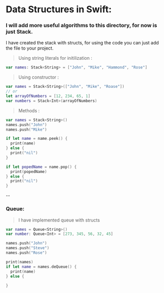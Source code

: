 # Data Structures in Swift:
### I will add more useful algorithms to this directory, for now is just Stack.
I have created the stack with structs, for using the code you can just add the file to your project.

> Using string literals for initilization :

``` swift
var names: Stack<String> = ["John", "Mike", "Hammond", "Rose"]
```

> Using constructor :

``` swift
var names = Stack<String>(["John", "Mike", "Roase"])
// or
let arrayOfNumbers = [12, 234, 65, 1]
var numbers = Stack<Int>(arrayOfNumbers)

```
> Methods :

``` swift
var names = Stack<String>()
names.push("John")
names.push("Mike")

if let name = name.peek() {
  print(name)
} else {
  print("nil")
}

if let popedName = name.pop() {
  print(popedName)
} else {
  print("nil")
}
```

--
### Queue: 
> I have implemented queue with structs

``` swift
var names = Queue<String>()
var number: Queue<Int> = [273, 345, 56, 32, 45]

names.push("John")
names.push("Steve")
names.push("Rose")

print(names)
if let name = names.deQueue() {
  print(name)
} else {
  
}
